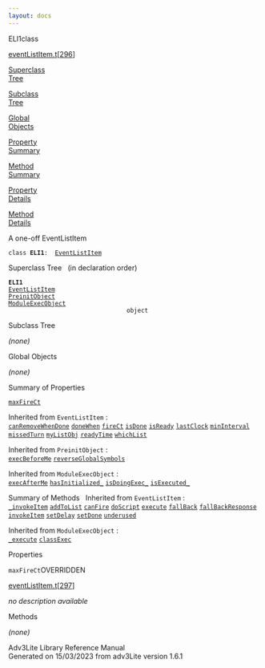 ```yaml
---
layout: docs
---
```

<span class="title">ELI1</span><span class="type">class</span>

[eventListItem.t](../file/eventListItem.t.html)\[[296](../source/eventListItem.t.html#296)\]

[Superclass  
Tree](#_SuperClassTree_)

[Subclass  
Tree](#_SubClassTree_)

[Global  
Objects](#_ObjectSummary_)

[Property  
Summary](#_PropSummary_)

[Method  
Summary](#_MethodSummary_)

[Property  
Details](#_Properties_)

[Method  
Details](#_Methods_)



A one-off EventListItem

`class `**`ELI1`**` :   `[`EventListItem`](../object/EventListItem.html)



<span id="_SuperClassTree_"></span>



<span class="hdln">Superclass Tree</span>   (in declaration order)



**`ELI1`**  
[`EventListItem`](../object/EventListItem.html)  
[`PreinitObject`](../object/PreinitObject.html)  
[`ModuleExecObject`](../object/ModuleExecObject.html)  
`                                 object`  
<span id="_SubClassTree_"></span>



<span class="hdln">Subclass Tree</span>  



*(none)* <span id="_ObjectSummary_"></span>



<span class="hdln">Global Objects</span>  



*(none)* <span id="_PropSummary_"></span>



<span class="hdln">Summary of Properties</span>  



[`maxFireCt`](#maxFireCt)

Inherited from `EventListItem` :  
[`canRemoveWhenDone`](../object/EventListItem.html#canRemoveWhenDone) [`doneWhen`](../object/EventListItem.html#doneWhen) [`fireCt`](../object/EventListItem.html#fireCt) [`isDone`](../object/EventListItem.html#isDone) [`isReady`](../object/EventListItem.html#isReady) [`lastClock`](../object/EventListItem.html#lastClock) [`minInterval`](../object/EventListItem.html#minInterval) [`missedTurn`](../object/EventListItem.html#missedTurn) [`myListObj`](../object/EventListItem.html#myListObj) [`readyTime`](../object/EventListItem.html#readyTime) [`whichList`](../object/EventListItem.html#whichList)

Inherited from `PreinitObject` :  
[`execBeforeMe`](../object/PreinitObject.html#execBeforeMe) [`reverseGlobalSymbols`](../object/PreinitObject.html#reverseGlobalSymbols)

Inherited from `ModuleExecObject` :  
[`execAfterMe`](../object/ModuleExecObject.html#execAfterMe) [`hasInitialized_`](../object/ModuleExecObject.html#hasInitialized_) [`isDoingExec_`](../object/ModuleExecObject.html#isDoingExec_) [`isExecuted_`](../object/ModuleExecObject.html#isExecuted_)

<span id="_MethodSummary_"></span>



<span class="hdln">Summary of Methods</span>  
Inherited from `EventListItem` :  
[`_invokeItem`](../object/EventListItem.html#_invokeItem) [`addToList`](../object/EventListItem.html#addToList) [`canFire`](../object/EventListItem.html#canFire) [`doScript`](../object/EventListItem.html#doScript) [`execute`](../object/EventListItem.html#execute) [`fallBack`](../object/EventListItem.html#fallBack) [`fallBackResponse`](../object/EventListItem.html#fallBackResponse) [`invokeItem`](../object/EventListItem.html#invokeItem) [`setDelay`](../object/EventListItem.html#setDelay) [`setDone`](../object/EventListItem.html#setDone) [`underused`](../object/EventListItem.html#underused)



Inherited from `ModuleExecObject` :  
[`_execute`](../object/ModuleExecObject.html#_execute) [`classExec`](../object/ModuleExecObject.html#classExec)

<span id="_Properties_"></span>



<span class="hdln">Properties</span>  



<span id="maxFireCt"></span>

`maxFireCt`<span class="rem">OVERRIDDEN</span>

[eventListItem.t](../file/eventListItem.t.html)\[[297](../source/eventListItem.t.html#297)\]



*no description available*



<span id="_Methods_"></span>



<span class="hdln">Methods</span>  



*(none)*



Adv3Lite Library Reference Manual  
Generated on 15/03/2023 from adv3Lite version 1.6.1


